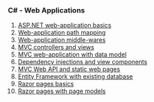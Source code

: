<h3>C# - Web Applications</h3>
<ol>
  <li><a href="StartupTest">ASP.NET web-application basics</a></li>
  <li><a href="MappingTest">Web-application path mapping</a></li>
  <li><a href="MiddlewareTest">Web-application middle-wares</a></li>
  <li><a href="MvcRouteTest">MVC controllers and views</a></li>
  <li><a href="ModelBindingTest">MVC web-application with data model</a></li>
  <li><a href="DIModelTest">Dependency injections and view components</a></li>
  <li><a href="WebApiTest">MVC Web API and static web pages</a></li>
  <li><a href="EFDBFirstTest">Entity Framework with existing database</a></li>
  <li><a href="RazorPageTest">Razor pages basics</a></li>
  <li><a href="PageModelTest">Razor pages with page models</a></li>
</ol>